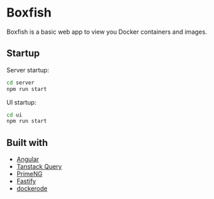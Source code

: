 # Boxfish

Boxfish is a basic web app to view you Docker containers and images.

## Startup

Server startup:

```bash
cd server
npm run start
```

UI startup:

```bash
cd ui
npm run start
```

## Built with

- [Angular](https://angular.dev/)
- [Tanstack Query](https://tanstack.com/query/latest/docs/framework/angular/overview)
- [PrimeNG](https://primeng.org/)
- [Fastify](https://fastify.dev/)
- [dockerode](https://github.com/apocas/dockerode)
